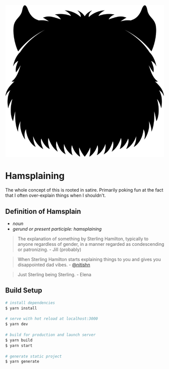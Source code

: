 <p align="center">
  <img src="static/favicon.svg" title="Hamsplaining" />
</p>

# Hamsplaining

The whole concept of this is rooted in satire. Primarily poking fun at the fact that I often over-explain things when I shouldn't.

## Definition of Hamsplain
- *noun*
- *gerund or present participle: hamsplaining*

> The explanation of something by Sterling Hamilton, typically to anyone regardless of gender, in a manner regarded as condescending or patronizing. - Jill (probably)

> When Sterling Hamilton starts explaining things to you and gives you disappointed dad vibes.  - [@nitishn](https://github.com/nitishn)

> Just Sterling being Sterling. - Elena

## Build Setup

```bash
# install dependencies
$ yarn install

# serve with hot reload at localhost:3000
$ yarn dev

# build for production and launch server
$ yarn build
$ yarn start

# generate static project
$ yarn generate
```
